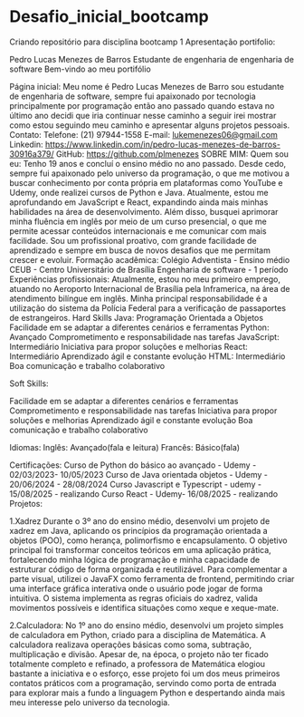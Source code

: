 # Desafio_inicial_bootcamp
Criando repositório para disciplina bootcamp 1
Apresentação portifolio:

Pedro Lucas Menezes de Barros
Estudante de engenharia de engenharia de software
Bem-vindo ao meu portifólio

Página inicial:
Meu nome é Pedro Lucas Menezes de Barro sou estudante de engenharia de software, sempre fui apaixonado por tecnologia principalmente por programação então ano passado quando estava no último ano decidi que iria  continuar nesse caminho a seguir irei mostrar como estou seguindo meu caminho e apresentar alguns projetos pessoais.
Contato:
Telefone: (21) 97944-1558
E-mail:  lukemenezes06@gmail.com
Linkedin: https://www.linkedin.com/in/pedro-lucas-menezes-de-barros-30916a379/
GitHub: https://github.com/plmenezes
SOBRE MIM:
Quem sou eu:
Tenho 19 anos e concluí o ensino médio no ano passado. Desde cedo, sempre fui apaixonado pelo universo da programação, o que me motivou a buscar conhecimento por conta própria em plataformas como YouTube e Udemy, onde realizei cursos de Python e Java. Atualmente, estou me aprofundando em JavaScript e React, expandindo ainda mais minhas habilidades na área de desenvolvimento.
Além disso, busquei aprimorar minha fluência em inglês por meio de um curso presencial, o que me permite acessar conteúdos internacionais e me comunicar com mais facilidade. Sou um profissional proativo, com grande facilidade de aprendizado e sempre em busca de novos desafios que me permitam crescer e evoluir.
Formação acadêmica:
Colégio Adventista - Ensino médio
CEUB - Centro Universitário de Brasília 
Engenharia de software - 1 período
Experiências profissionais:
Atualmente, estou no meu primeiro emprego, atuando no Aeroporto Internacional de Brasília pela Inframerica, na área de atendimento bilíngue em inglês. Minha principal responsabilidade é a utilização do sistema da Polícia Federal para a verificação de passaportes de estrangeiros.
Hard Skills	
Java: Programação Orientada a Objetos	Facilidade em se adaptar a diferentes cenários e ferramentas
Python: Avançado	Comprometimento e responsabilidade nas tarefas
JavaScript: Intermediário	Iniciativa para propor soluções e melhorias
React: Intermediário	Aprendizado ágil e constante evolução
HTML: Intermediário	Boa comunicação e trabalho colaborativo

Soft Skills:

Facilidade em se adaptar a diferentes cenários e ferramentas
Comprometimento e responsabilidade nas tarefas
Iniciativa para propor soluções e melhorias
Aprendizado ágil e constante evolução
Boa comunicação e trabalho colaborativo


Idiomas:
Inglês: Avançado(fala e leitura)
Francês: Básico(fala)

Certificações:
Curso de Python do básico ao avançado - Udemy - 02/03/2023- 10/05/2023
Curso de Java orientada objetos - Udemy - 20/06/2024 - 28/08/2024
Curso Javascript e Typescript - udemy - 15/08/2025 - realizando
Curso React - Udemy- 16/08/2025 - realizando
Projetos:

1.Xadrez
Durante o 3º ano do ensino médio, desenvolvi um projeto de xadrez em Java, aplicando os princípios da programação orientada a objetos (POO), como herança, polimorfismo e encapsulamento. O objetivo principal foi transformar conceitos teóricos em uma aplicação prática, fortalecendo minha lógica de programação e minha capacidade de estruturar código de forma organizada e reutilizável.
Para complementar a parte visual, utilizei o JavaFX como ferramenta de frontend, permitindo criar uma interface gráfica interativa onde o usuário pode jogar de forma intuitiva. O sistema implementa as regras oficiais do xadrez, valida movimentos possíveis e identifica situações como xeque e xeque-mate.

2.Calculadora:
No 1º ano do ensino médio, desenvolvi um projeto simples de calculadora em Python, criado para a disciplina de Matemática. A calculadora realizava operações básicas como soma, subtração, multiplicação e divisão. Apesar de, na época, o projeto não ter ficado totalmente completo e refinado, a professora de Matemática elogiou bastante a iniciativa e o esforço, esse projeto foi um dos meus primeiros contatos práticos com a programação, servindo como porta de entrada para explorar mais a fundo a linguagem Python e despertando ainda mais meu interesse pelo universo da tecnologia.


